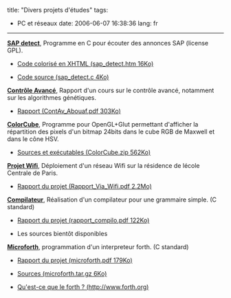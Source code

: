 title: "Divers projets d'études"
tags:
- PC et réseaux
date: 2006-06-07 16:38:36
lang: fr
---

<u>**SAP detect**</u>, Programme en C pour écouter des annonces SAP (license GPL).

*   [Code colorisé en XHTML (sap_detect.htm 16Ko)](/files/comp/sap_detect/sap_detect.htm)

*   [Code source (sap_detect.c 4Ko)](/files/comp/sap_detect/sap_detect.c)

<u>**Contrôle Avancé**</u>, Rapport d'un cours sur le contrôle avancé, notamment sur les algorithmes génétiques.

*   [Rapport (ContAv_Abouaf.pdf 303Ko)](/files/comp/ContAv_Abouaf.pdf)

<u>**ColorCube**</u>, Programme pour OpenGL+Glut permettant d'afficher la répartition des pixels d'un bitmap 24bits dans le cube RGB de Maxwell et dans le cône HSV.

*   [Sources et exécutables (ColorCube.zip 562Ko)](/files/comp/ColorCube.zip)

<u>**Projet Wifi**</u>, Déploiement d'un réseau Wifi sur la résidence de lécole Centrale de Paris.

*   [Rapport du projet (Rapport_Via_Wifi.pdf 2.2Mo)](/files/comp/wifi/Rapport_Via_Wifi.pdf)

<u>**Compilateur**</u>, Réalisation d'un compilateur pour une grammaire simple. (C standard)

*   [Rapport du projet (rapport_compilo.pdf 122Ko)](/files/comp/compilateurs/rapport_compilo.pdf)

*   <a>Les sources bientôt disponibles</a>

<u>**Microforth**</u>, programmation d'un interpreteur forth. (C standard)

*   [Rapport du projet (microforth.pdf 179Ko)](/files/comp/forth/microforth.pdf)

*   [Sources (microforth.tar.gz 6Ko)](/files/comp/forth/microforth.tar.gz)

*   [Qu'est-ce que le forth ? (http://www.forth.org)](http://www.forth.org/)